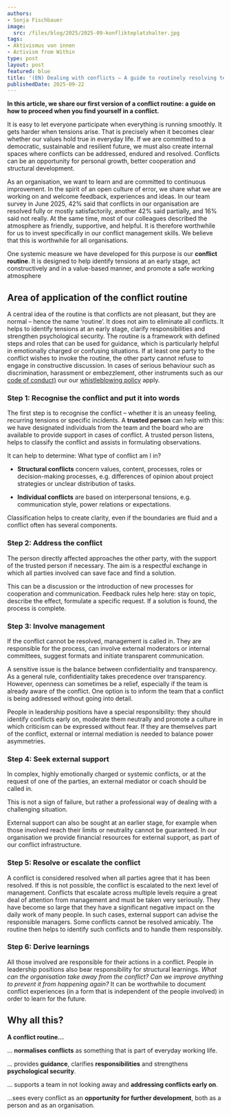 ```yaml
---
authors:
- Sonja Fischbauer
image:
  src: /files/blog/2025/2025-09-konflikteplatzhalter.jpg
tags:
- Aktivismus von innen
- Activism from Within
type: post
layout: post
featured: blue
title: '(EN) Dealing with conflicts – A guide to routinely resolving tensions within the team'
publishedDate: 2025-09-22
---
```


**In this article, we share our first version of a conflict routine: a guide on how to proceed when you find yourself in a conflict.**

It is easy to let everyone participate when everything is running smoothly. It gets harder when tensions arise. That is precisely when it becomes clear whether our values hold true in everyday life. If we are committed to a democratic, sustainable and resilient future, we must also create internal spaces where conflicts can be addressed, endured and resolved. Conflicts can be an opportunity for personal growth, better cooperation and structural development.

As an organisation, we want to learn and are committed to continuous improvement. In the spirit of an open culture of error, we share what we are working on and welcome feedback, experiences and ideas. In our team survey in June 2025, 42% said that conflicts in our organisation are resolved fully or mostly satisfactorily, another 42% said partially, and 16% said not really. At the same time, most of our colleagues described the atmosphere as friendly, supportive, and helpful. It is therefore worthwhile for us to invest specifically in our conflict management skills. We believe that this is worthwhile for all organisations.

One systemic measure we have developed for this purpose is our **conflict routine**. It is designed to help identify tensions at an early stage, act constructively and in a value-based manner, and promote a safe working atmosphere

## Area of application of the conflict routine

A central idea of the routine is that conflicts are not pleasant, but they are normal – hence the name ‘routine’. It does not aim to eliminate all conflicts. It helps to identify tensions at an early stage, clarify responsibilities and strengthen psychological security. The routine is a framework with defined steps and roles that can be used for guidance, which is particularly helpful in emotionally charged or confusing situations. If at least one party to the conflict wishes to invoke the routine, the other party cannot refuse to engage in constructive discussion. In cases of serious behaviour such as discrimination, harassment or embezzlement, other instruments such as our  [code of conduct)](/codeofconduct) our our [whistleblowing policy](files/documents/OKF_WhistleblowingPolicy_Verfahrensordnung.pdf) apply.

### Step 1: Recognise the conflict and put it into words
The first step is to recognise the conflict – whether it is an uneasy feeling, recurring tensions or specific incidents. A **trusted person** can help with this: we have designated individuals from the team and the board who are available to provide support in cases of conflict. A trusted person listens, helps to classify the conflict and assists in formulating observations.

It can help to determine: What type of conflict am I in?

  - **Structural conflicts** concern values, content, processes, roles or decision-making processes, e.g. differences of opinion about project strategies or unclear distribution of tasks.

  - **Individual conflicts** are based on interpersonal tensions, e.g. communication style, power relations or expectations.

Classification helps to create clarity, even if the boundaries are fluid and a conflict often has several components.

### Step 2: Address the conflict
The person directly affected approaches the other party, with the support of the trusted person if necessary. The aim is a respectful exchange in which all parties involved can save face and find a solution.

This can be a discussion or the introduction of new processes for cooperation and communication. Feedback rules help here: stay on topic, describe the effect, formulate a specific request. If a solution is found, the process is complete.

### Step 3: Involve management
If the conflict cannot be resolved, management is called in. They are responsible for the process, can involve external moderators or internal committees, suggest formats and initiate transparent communication.

A sensitive issue is the balance between confidentiality and transparency. As a general rule, confidentiality takes precedence over transparency. However, openness can sometimes be a relief, especially if the team is already aware of the conflict. One option is to inform the team that a conflict is being addressed without going into detail.

People in leadership positions have a special responsibility: they should identify conflicts early on, moderate them neutrally and promote a culture in which criticism can be expressed without fear. If they are themselves part of the conflict, external or internal mediation is needed to balance power asymmetries. 

### Step 4: Seek external support
In complex, highly emotionally charged or systemic conflicts, or at the request of one of the parties, an external mediator or coach should be called in.

This is not a sign of failure, but rather a professional way of dealing with a challenging situation.

External support can also be sought at an earlier stage, for example when those involved reach their limits or neutrality cannot be guaranteed. In our organisation we provide financial resources for external support, as part of our conflict infrastructure.

### Step 5: Resolve or escalate the conflict
A conflict is considered resolved when all parties agree that it has been resolved. If this is not possible, the conflict is escalated to the next level of management. Conflicts that escalate across multiple levels require a great deal of attention from management and must be taken very seriously. They have become so large that they have a significant negative impact on the daily work of many people. In such cases, external support can advise the responsible managers. Some conflicts cannot be resolved amicably. The routine then helps to identify such conflicts and to handle them responsibly.

### Step 6: Derive learnings
All those involved are responsible for their actions in a conflict. People in leadership positions also bear responsibility for structural learnings. *What can the organisation take away from the conflict? Can we improve anything to prevent it from happening again?* It can be worthwhile to document conflict experiences (in a form that is independent of the people involved) in order to learn for the future.

## Why all this?
**A conflict routine...**

... **normalises conflicts** as something that is part of everyday working life.

... provides **guidance**, clarifies **responsibilities** and strengthens **psychological security**.

... supports a team in not looking away and **addressing conflicts early on**.

...sees every conflict as an **opportunity for further development**, both as a person and as an organisation.
